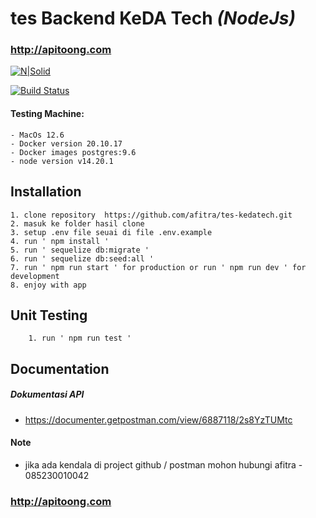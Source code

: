 
 # tes  Backend KeDA Tech _(NodeJs)_
### http://apitoong.com

[![N|Solid](https://cldup.com/dTxpPi9lDf.thumb.png)](https://nodesource.com/products/nsolid)

[![Build Status](https://travis-ci.org/joemccann/dillinger.svg?branch=master)](https://travis-ci.org/joemccann/dillinger)

#### Testing Machine:

    - MacOs 12.6
    - Docker version 20.10.17
    - Docker images postgres:9.6
    - node version v14.20.1
 

## Installation


    1. clone repository  https://github.com/afitra/tes-kedatech.git
    2. masuk ke folder hasil clone
    3. setup .env file seuai di file .env.example 
    4. run ' npm install '
    5. run ' sequelize db:migrate '
    6. run ' sequelize db:seed:all '
    7. run ' npm run start ' for production or run ' npm run dev ' for development
    8. enjoy with app
   
## Unit Testing 
		1. run ' npm run test '
 
## Documentation

##### Dokumentasi API
- https://documenter.getpostman.com/view/6887118/2s8YzTUMtc

#### Note

- jika ada kendala di  project github / postman mohon hubungi afitra - 085230010042

### http://apitoong.com
